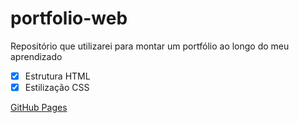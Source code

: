 # portfolio-web
Repositório que utilizarei para montar um portfólio ao longo do meu aprendizado

- [x] Estrutura HTML
- [x] Estilização CSS

[GitHub Pages](https://paulohbsimoes.github.io/portfolio-web/)
